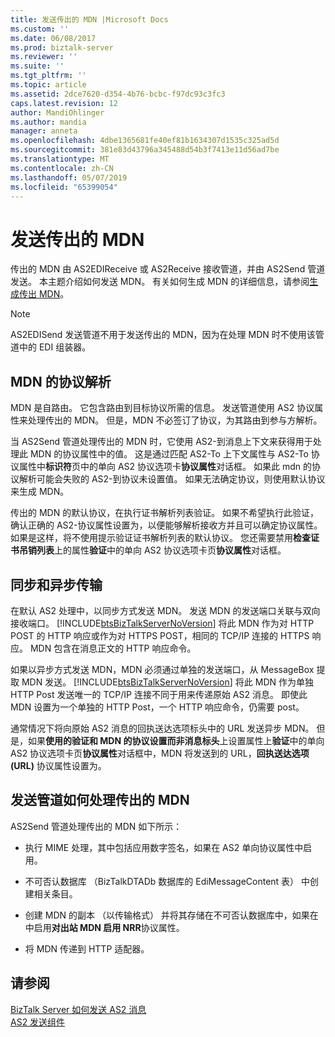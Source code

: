 ```yaml
---
title: 发送传出的 MDN |Microsoft Docs
ms.custom: ''
ms.date: 06/08/2017
ms.prod: biztalk-server
ms.reviewer: ''
ms.suite: ''
ms.tgt_pltfrm: ''
ms.topic: article
ms.assetid: 2dce7620-d354-4b76-bcbc-f97dc93c3fc3
caps.latest.revision: 12
author: MandiOhlinger
ms.author: mandia
manager: anneta
ms.openlocfilehash: 4dbe1365681fe40ef81b1634307d1535c325ad5d
ms.sourcegitcommit: 381e83d43796a345488d54b3f7413e11d56ad7be
ms.translationtype: MT
ms.contentlocale: zh-CN
ms.lasthandoff: 05/07/2019
ms.locfileid: "65399054"
---
```

# <a name="sending-an-outgoing-mdn"></a>发送传出的 MDN
传出的 MDN 由 AS2EDIReceive 或 AS2Receive 接收管道，并由 AS2Send 管道发送。 本主题介绍如何发送 MDN。 有关如何生成 MDN 的详细信息，请参阅[生成传出 MDN](../core/generating-an-outgoing-mdn.md)。  
  
> [!NOTE]
>  AS2EDISend 发送管道不用于发送传出的 MDN，因为在处理 MDN 时不使用该管道中的 EDI 组装器。  
  
## <a name="agreement-resolution-for-an-mdn"></a>MDN 的协议解析  
 MDN 是自路由。 它包含路由到目标协议所需的信息。 发送管道使用 AS2 协议属性来处理传出的 MDN。 但是，MDN 不必签订了协议，为其路由到参与方解析。  
  
 当 AS2Send 管道处理传出的 MDN 时，它使用 AS2-到消息上下文来获得用于处理此 MDN 的协议属性中的值。 这是通过匹配 AS2-To 上下文属性与 AS2-To 协议属性中**标识符**页中的单向 AS2 协议选项卡**协议属性**对话框。 如果此 mdn 的协议解析可能会失败的 AS2-到协议未设置值。 如果无法确定协议，则使用默认协议来生成 MDN。  
  
 传出的 MDN 的默认协议，在执行证书解析列表验证。 如果不希望执行此验证，确认正确的 AS2-协议属性设置为，以便能够解析接收方并且可以确定协议属性。 如果是这样，将不使用提示验证证书解析列表的默认协议。 您还需要禁用**检查证书吊销列表**上的属性**验证**中的单向 AS2 协议选项卡页**协议属性**对话框。  
  
## <a name="synchronous-and-asynchronous-transmission"></a>同步和异步传输  
 在默认 AS2 处理中，以同步方式发送 MDN。 发送 MDN 的发送端口关联与双向接收端口。 [!INCLUDE[btsBizTalkServerNoVersion](../includes/btsbiztalkservernoversion-md.md)] 将此 MDN 作为对 HTTP POST 的 HTTP 响应或作为对 HTTPS POST，相同的 TCP/IP 连接的 HTTPS 响应。 MDN 包含在消息正文的 HTTP 响应命令。  
  
 如果以异步方式发送 MDN，MDN 必须通过单独的发送端口，从 MessageBox 提取 MDN 发送。 [!INCLUDE[btsBizTalkServerNoVersion](../includes/btsbiztalkservernoversion-md.md)] 将此 MDN 作为单独 HTTP Post 发送唯一的 TCP/IP 连接不同于用来传递原始 AS2 消息。 即使此 MDN 设置为一个单独的 HTTP Post，一个 HTTP 响应命令，仍需要 post。  
  
 通常情况下将向原始 AS2 消息的回执送达选项标头中的 URL 发送异步 MDN。 但是，如果**使用的验证和 MDN 的协议设置而非消息标头**上设置属性上**验证**中的单向 AS2 协议选项卡页**协议属性**对话框中，MDN 将发送到的 URL，**回执送达选项 (URL)** 协议属性设置为。  
  
## <a name="how-the-send-pipeline-processes-an-outgoing-mdn"></a>发送管道如何处理传出的 MDN  
 AS2Send 管道处理传出的 MDN 如下所示：  
  
-   执行 MIME 处理，其中包括应用数字签名，如果在 AS2 单向协议属性中启用。  
  
-   不可否认数据库 （BizTalkDTADb 数据库的 EdiMessageContent 表） 中创建相关条目。  
  
-   创建 MDN 的副本 （以传输格式） 并将其存储在不可否认数据库中，如果在中启用**对出站 MDN 启用 NRR**协议属性。  
  
-   将 MDN 传递到 HTTP 适配器。  
  
## <a name="see-also"></a>请参阅  
 [BizTalk Server 如何发送 AS2 消息](../core/how-biztalk-server-sends-as2-messages.md)   
 [AS2 发送组件](../core/as2-send-components.md)